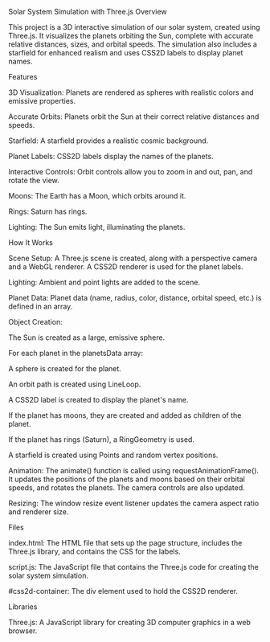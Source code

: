 Solar System Simulation with Three.js
Overview

This project is a 3D interactive simulation of our solar system, created using Three.js. It visualizes the planets orbiting the Sun, complete with accurate relative distances, sizes, and orbital speeds. The simulation also includes a starfield for enhanced realism and uses CSS2D labels to display planet names.

Features

3D Visualization: Planets are rendered as spheres with realistic colors and emissive properties.

Accurate Orbits: Planets orbit the Sun at their correct relative distances and speeds.

Starfield: A starfield provides a realistic cosmic background.

Planet Labels: CSS2D labels display the names of the planets.

Interactive Controls: Orbit controls allow you to zoom in and out, pan, and rotate the view.

Moons: The Earth has a Moon, which orbits around it.

Rings: Saturn has rings.

Lighting: The Sun emits light, illuminating the planets.

How It Works

Scene Setup: A Three.js scene is created, along with a perspective camera and a WebGL renderer. A CSS2D renderer is used for the planet labels.

Lighting: Ambient and point lights are added to the scene.

Planet Data: Planet data (name, radius, color, distance, orbital speed, etc.) is defined in an array.

Object Creation:

The Sun is created as a large, emissive sphere.

For each planet in the planetsData array:

A sphere is created for the planet.

An orbit path is created using LineLoop.

A CSS2D label is created to display the planet's name.

If the planet has moons, they are created and added as children of the planet.

If the planet has rings (Saturn), a RingGeometry is used.

A starfield is created using Points and random vertex positions.

Animation: The animate() function is called using requestAnimationFrame(). It updates the positions of the planets and moons based on their orbital speeds, and rotates the planets. The camera controls are also updated.

Resizing: The window resize event listener updates the camera aspect ratio and renderer size.

Files

index.html: The HTML file that sets up the page structure, includes the Three.js library, and contains the CSS for the labels.

script.js: The JavaScript file that contains the Three.js code for creating the solar system simulation.

#css2d-container: The div element used to hold the CSS2D renderer.

Libraries

Three.js: A JavaScript library for creating 3D computer graphics in a web browser.
